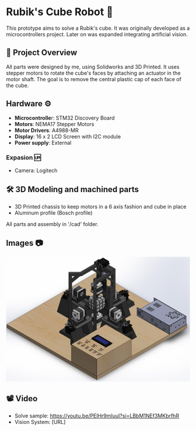 # Rubik's Cube Robot :robot: 

This prototype aims to solve a Rubik's cube. It was originally developed as a microcontrollers project. Later on was expanded integrating artificial vision.

## :brain: Project Overview 

All parts were designed by me, using Solidworks and 3D Printed. It uses stepper motors to rotate the cube's faces by attaching an actuator in the motor shaft. The goal is to remove the central plastic cap of each face of the cube.


## Hardware :gear:
- **Microcontrolle**r: STM32 Discovery Board
- **Motors**: NEMA17 Stepper Motors
- **Motor Drivers**: A4988-MR
- **Display**: 16 x 2 LCD Screen with I2C module
- **Power supply**: External

### Expasion :up:
- Camera: Logitech

## :hammer_and_wrench: 3D Modeling and machined parts
- 3D Printed chassis to keep motors in a 6 axis fashion and cube in place
- Aluminum profile (Bosch profile)

All parts and assembly in '/cad' folder.

## Images :camera:
![Prototype](images/render.jpeg)

## :film_projector: Video
- Solve sample: https://youtu.be/PElHr9mIuuI?si=LBbM1NEf3MKbrfhR
- Vision System: [URL]

